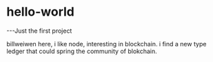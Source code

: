 # hello-world
---Just the first project

billweiwen here, i like node, interesting in blockchain.
i find a new type ledger that could spring the community of blokchain.
